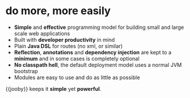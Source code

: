 # do more, more easily

- **Simple** and **effective** programming model for building small and large scale web applications
- Built with **developer productivity** in mind
- Plain **Java DSL** for routes (no xml, or similar)
- **Reflection**, **annotations** and **dependency injection** are kept to a **minimum** and in some cases is completely optional
- **No classpath hell**, the default deployment model uses a normal JVM bootstrap
- Modules are easy to use and do as little as possible

{{jooby}} keeps it **simple** yet **powerful**.
